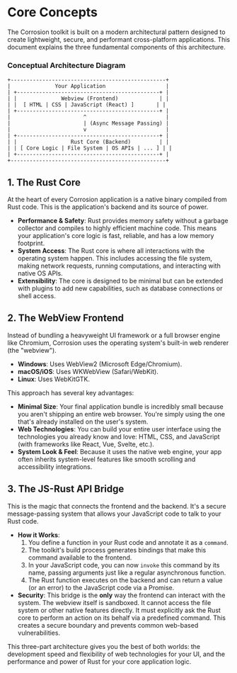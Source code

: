 # Core Concepts

The Corrosion toolkit is built on a modern architectural pattern designed to create lightweight, secure, and performant cross-platform applications. This document explains the three fundamental components of this architecture.

### Conceptual Architecture Diagram

```
+-------------------------------------------------+
|              Your Application                   |
| +---------------------------------------------+ |
| |              Webview (Frontend)             | |
| |  [ HTML | CSS | JavaScript (React) ]       | |
| +---------------------------------------------+ |
|                       ^                         |
|                       | (Async Message Passing) |
|                       v                         |
| +---------------------------------------------+ |
| |                 Rust Core (Backend)         | |
| | [ Core Logic | File System | OS APIs | ... ] | |
| +---------------------------------------------+ |
+-------------------------------------------------+
```

## 1. The Rust Core

At the heart of every Corrosion application is a native binary compiled from Rust code. This is the application's backend and its source of power.

-   **Performance & Safety**: Rust provides memory safety without a garbage collector and compiles to highly efficient machine code. This means your application's core logic is fast, reliable, and has a low memory footprint.
-   **System Access**: The Rust core is where all interactions with the operating system happen. This includes accessing the file system, making network requests, running computations, and interacting with native OS APIs.
-   **Extensibility**: The core is designed to be minimal but can be extended with plugins to add new capabilities, such as database connections or shell access.

## 2. The WebView Frontend

Instead of bundling a heavyweight UI framework or a full browser engine like Chromium, Corrosion uses the operating system's built-in web renderer (the "webview").

-   **Windows**: Uses WebView2 (Microsoft Edge/Chromium).
-   **macOS/iOS**: Uses WKWebView (Safari/WebKit).
-   **Linux**: Uses WebKitGTK.

This approach has several key advantages:

-   **Minimal Size**: Your final application bundle is incredibly small because you aren't shipping an entire web browser. You're simply using the one that's already installed on the user's system.
-   **Web Technologies**: You can build your entire user interface using the technologies you already know and love: HTML, CSS, and JavaScript (with frameworks like React, Vue, Svelte, etc.).
-   **System Look & Feel**: Because it uses the native web engine, your app often inherits system-level features like smooth scrolling and accessibility integrations.

## 3. The JS-Rust API Bridge

This is the magic that connects the frontend and the backend. It's a secure message-passing system that allows your JavaScript code to talk to your Rust code.

-   **How it Works**:
    1.  You define a function in your Rust code and annotate it as a `command`.
    2.  The toolkit's build process generates bindings that make this command available to the frontend.
    3.  In your JavaScript code, you can now `invoke` this command by its name, passing arguments just like a regular asynchronous function.
    4.  The Rust function executes on the backend and can return a value (or an error) to the JavaScript code via a Promise.
-   **Security**: This bridge is the **only** way the frontend can interact with the system. The webview itself is sandboxed. It cannot access the file system or other native features directly. It must explicitly ask the Rust core to perform an action on its behalf via a predefined command. This creates a secure boundary and prevents common web-based vulnerabilities.

This three-part architecture gives you the best of both worlds: the development speed and flexibility of web technologies for your UI, and the performance and power of Rust for your core application logic.
